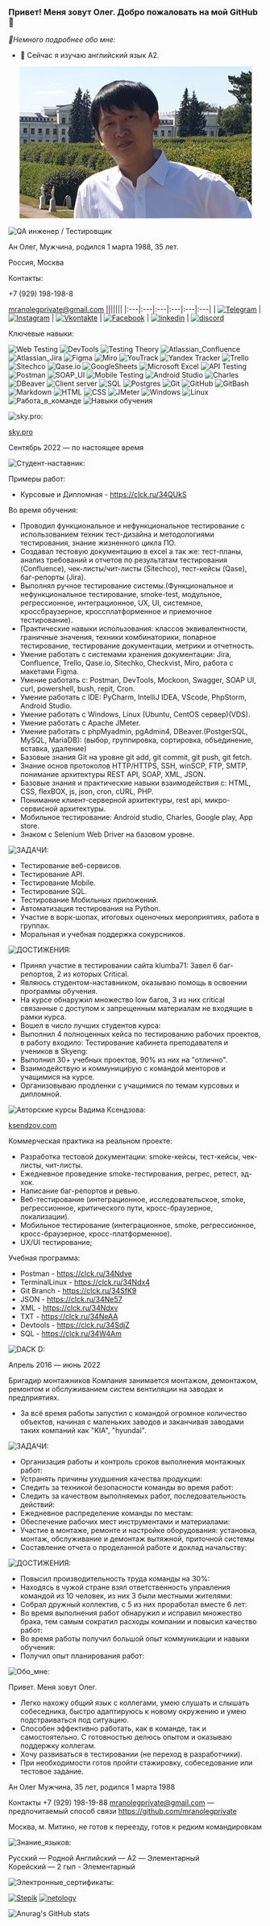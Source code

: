 ### Привет! Меня зовут Олег. Добро пожаловать на мой GitHub👋 ###

*🤗Немного подробнее обо мне:*
+ 🌱 Сейчас я изучаю английский язык A2.


<div align="center">
<img src = "https://github.com/mranolegprivate/anoleg_rezume/blob/main/assets/rezume.jpg?raw=true"/>
</div>

![QA инженер / Тестировщик](https://img.shields.io/badge/-QA_инженер_/_Тестировщик-090909?style=for-the-badge&logoColor=47C5FB)

Ан Олег,
Мужчина,
родился 1 марта 1988, 35 лет.

Россия, Москва

Контакты:

+7 (929) 198-198-8

mranolegprivate@gmail.com
|||||||
|:---|:---|:---|:---|:---|:---|
| [![Telegram](https://img.shields.io/badge/-Telegram-090909?style=for-the-badge&logo=telegram&logoColor=27A0D9)](https://t.me/mranolegprivate) | [![Instagram](https://img.shields.io/badge/-Instagram-090909?style=for-the-badge&logo=instagram&logoColor=B4068E)](https://instagram.com/mranolegprivate) | [![Vkontakte](https://img.shields.io/badge/-Vkontakte-090909?style=for-the-badge&logo=Vk&logoColor=4F7DB3)](https://vk.com/mranolegprivate) | [![Facebook](https://img.shields.io/badge/-Facebook-090909?style=for-the-badge&logo=Facebook&logoColor=1195F5)](https://facebook.com/mranolegprivate) | [![linkedin](https://img.shields.io/badge/-linkedin-090909?style=for-the-badge&logo=linkedin&logoColor=1195F5)](https://linkedin.com/in/an-oleg/) | [![discord](https://img.shields.io/badge/-discord-090909?style=for-the-badge&logo=discord&logoColor=27A0D9)](https://discord.com/users/mranolegprivate#4437) 

Ключевые навыки:

![Web Testing](https://img.shields.io/badge/Web%20Testing-3867a2?style=for-the-badge&logo=Web&logoColor=white)
![DevTools](https://img.shields.io/badge/DEVTOOLS-fcc525?style=for-the-badge&logo=DEVTOOLS&logoColor=white)
![Testing Theory](https://img.shields.io/badge/Testing%20Theory-674ea7?style=for-the-badge&logo=Testing-Theory&logoColor=white)
![Atlassian_Confluence](https://img.shields.io/badge/-atlassian-FF6C37?style=for-the-badge&logo=atlassian&logoColor=white)
![Atlassian_Jira](https://img.shields.io/badge/-Jira-095fda?style=for-the-badge&logo=Jira&logoColor=white)
![Figma](https://img.shields.io/badge/figma-e53e31.svg?style=for-the-badge&logo=figma&logoColor=white)
![Miro](https://img.shields.io/badge/MIRO-ffba00?style=for-the-badge&logo=MIRO&logoColor=white)
![YouTrack](https://img.shields.io/badge/YouTrack-ff318c?style=for-the-badge&logo=YouTrack&logoColor=white)
![Yandex Tracker](https://img.shields.io/badge/Yandex%20Tracker-5ca5f8?style=for-the-badge&logo=YandexTracker&logoColor=white)
![Trello](https://img.shields.io/badge/Trello-095fda.svg?style=for-the-badge&logo=Trello&logoColor=white)
![Sitechco](https://img.shields.io/badge/-sitechco-FF6C37?style=for-the-badge&logo=sitechco&logoColor=white)
![Qase.io](https://img.shields.io/badge/-Qase.io-%23000000?style=for-the-badge&logoColor=47C5FB)
![GoogleSheets](https://img.shields.io/badge/Google%20Sheets-188038?style=for-the-badge&logo=Google-Sheets&logoColor=white)
![Microsoft Excel](https://img.shields.io/badge/-Microsoft%20Excel-188038?style=for-the-badge&logo=Microsoft%20Excel&logoColor=white)
![API Testing](https://img.shields.io/badge/API%20Testing-%23000000?style=for-the-badge&logo=API&logoColor=white)
![Postman](https://img.shields.io/badge/Postman-FF6C37?style=for-the-badge&logo=postman&logoColor=white)
![SOAP_UI](https://img.shields.io/badge/-SOAP-5ca5f8?style=for-the-badge&logo=SOAP&logoColor=47C5FB)
![Mobile Testing](https://img.shields.io/badge/Mobile%20Testing-a1ab26?style=for-the-badge&logo=Mobile&logoColor=white)
![Android Studio](https://img.shields.io/badge/Android%20Studio-3ae180.svg?style=for-the-badge&logo=android-studio&logoColor=white)
![Charles](https://img.shields.io/badge/CHARLES-d3dade?style=for-the-badge&logo=CHARLES&logoColor=white)
![DBeaver](https://img.shields.io/badge/-DBeaver-fcc525?style=for-the-badge&logo=DBeaver&logoColor=47C5FB)
![Client server](https://img.shields.io/badge/Client%20Server-a25aff?style=for-the-badge&logo=Client-Server&logoColor=white)
![SQL](https://img.shields.io/badge/-SQL-ed1c24?style=for-the-badge&logo=SQL&logoColor=47C5FB)
![Postgres](https://img.shields.io/badge/PostgreSQL-%23316192.svg?style=for-the-badge&logo=postgresql&logoColor=white)
![Git](https://img.shields.io/badge/git-80b3ff.svg?style=for-the-badge&logo=git&logoColor=white)
![GitHub](https://img.shields.io/badge/github-%23121011.svg?style=for-the-badge&logo=github&logoColor=white)
![GitBash](https://img.shields.io/badge/-Git%20Bash-674ea7?style=for-the-badge&logo=Git%20Bash&logoColor=white)
![Markdown](https://img.shields.io/badge/markdown-%23000000.svg?style=for-the-badge&logo=markdown&logoColor=white)
![HTML](https://img.shields.io/badge/-HTML-fcc525?style=for-the-badge&logo=HTML&logoColor=47C5FB)
![CSS](https://img.shields.io/badge/-CSS-%23316192?style=for-the-badge&logo=CSS&logoColor=47C5FB)
![JMeter](https://img.shields.io/badge/-JMeter-095fda?style=for-the-badge&logo=JMeter&logoColor=white)
![Windows](https://img.shields.io/badge/-windows-fcc525?style=for-the-badge&logo=windows&logoColor=white)
![Linux](https://img.shields.io/badge/-Linux-3ae180?style=for-the-badge&logo=Linux&logoColor=white)
![Работа_в_команде](https://img.shields.io/badge/-Работа_в_команде-fcc525?style=for-the-badge&logoColor=47C5FB)
![Навыки обучения](https://img.shields.io/badge/-Навыки_обучения-3ae180?style=for-the-badge&logoColor=47C5FB)

![sky.pro:](https://img.shields.io/badge/-Skyeng/Skypro_крупнейший_онлайн—университет:-000080?style=for-the-badge&Color=000080)  

<a href="https://sky.pro/" target="_blank">sky.pro</a>

Сентябрь 2022 — по настоящее время

![Студент-наставник:](https://img.shields.io/badge/-Стажер_тестировщик:-090909?style=for-the-badge&Color=1195F5 "Студент наставник")

Примеры работ:

- Курсовые и Дипломная - https://clck.ru/34QUkS

Во время обучения:
- Проводил функциональное и нефункциональное тестирование с использованием техник тест-дизайна и методологиями тестирования, знание жизненного цикла ПО.
- Создавал тестовую документацию в excel а так же: тест-планы, анализ требований и отчетов по результатам тестирования (Confluence), чек-листы/чит-листы (Sitechco), тест-кейсы (Qase), баг-репорты (Jira).
- Выполнял ручное тестирование системы.(Функциональное и нефункциональное тестирование, smoke-test, модульное, регрессионное, интеграционное, UX, UI, системное, кроссбраузерное, кроссплатформенное и приемочное тестирование).
- Практические навыки использования: классов эквивалентности, граничные значения, техники комбинаторики, попарное тестирование, тестирование документации, метрики и отчетность.
- Умение работать с системами хранения документации: Jira, Confluence, Trello, Qase.io, Sitechko, Checkvist, Miro, работа с макетами Figma.
- Умение работать с: Postman, DevTools, Mockoon, Swagger, SOAP UI, curl, powershell, bush, repit, Cron.
- Умение работать с IDE: PyCharm, IntelliJ IDEA, VScode, PhpStorm, Android Studio.
- Умение работать с Windows, Linux (Ubuntu, CentOS сервер)(VDS).
- Умение работать с Apache JMeter.
- Умение работать с phpMyadmin, pgAdmin4, DBeaver.(PostgerSQL, MySQL, MariaDB): (выбор, группировка, сортировка, объединение, вставка, удаление)
- Базовые знания Git на уровне git add, git commit, git push, git fetch.
- Знание основ протоколов HTTP/HTTPS, SSH, winSCP, FTP, SMTP, понимание архитектуры REST API, SOAP, XML, JSON.
- Базовые знания и практические навыки взаимодействия c: HTML, CSS, flexBOX, js, json, cron, cURL, PHP.
- Понимание клиент-серверной архитектуры, rest api, микро-сервисной архитектуры.
- Мобильное тестирование: Android studio, Charles, Google play, App store.
- Знаком с Selenium Web Driver на базовом уровне.
  
![ЗАДАЧИ:](https://img.shields.io/badge/-ЗАДАЧИ:-090909?style=for-the-badge&Color=1195F5)
- Тестирование веб-сервисов.
- Тестирование API.
- Тестирование Mobile.
- Тестирование SQL.
- Тестирование Мобильных приложений.
- Автоматизация тестирования на Python.
- Участие в ворк-шопах, итоговых оценочных мероприятиях, работа в группах.
- Моральная и учебная поддержка сокурсников.

![ДОСТИЖЕНИЯ:](https://img.shields.io/badge/-ДОСТИЖЕНИЯ:-090909?style=for-the-badge&Color=1195F5)
- Принял участие в тестировании сайта klumba71: Завел 6 баг-репортов, 2 из которых Critical.
- Являюсь студентом-наставником, оказываю помощь в освоении программы обучения.
- На курсе обнаружил множество low багов, 3 из них critical связанные с доступом к запрещенным материалам не входящие в рамки курса.
- Вошел в число лучших студентов курса:
- Выполнил 4 полноценных кейса по тестированию рабочих проектов, в работу входило: Тестирование кабинета преподавателя и учеников в Skyeng:
- Выполнил 30+ учебных проектов, 90% из них на "отлично".
- Взаимодействую и коммуници́рую с командой менторов и учащимися на курсе.
- Организовываю продленки с учащимися по темам курсовых и дипломной.

![Авторские курсы Вадима Ксендзова:](https://img.shields.io/badge/Авторские_курсы_Вадима_Ксендзова:-000080?style=for-the-badge&Color=1195F5)  

<a href="https://ksendzov.com/" target="_blank">ksendzov.com</a>

Коммерческая практика на реальном проекте:
- Разработка тестовой документации: smoke-кейсы, тест-кейсы, чек-листы, чит-листы.
- Ежедневное проведение smoke-тестирования, регрес, ретест, эд-хок.
- Написание баг-репортов и ревью.
- Веб-тестирование (интеграционное, исследовательское, smoke, регрессионное, критического пути, кросс-браузерное, локализации).
- Мобильное тестирование (интеграционное, smoke, регрессионное, кросс-браузерное, кросс-платформенное).
- UX/UI тестирование;

Учебная программа:

- Postman - https://clck.ru/34Ndve
- TerminalLinux - https://clck.ru/34Ndx4
- Git Branch - https://clck.ru/34SfK9
- JSON - https://clck.ru/34Ne57
- XML - https://clck.ru/34Ndxv
- TXT - https://clck.ru/34NeAA
- Devtools - https://clck.ru/34SdjZ
- SQL - https://clck.ru/34W4Am

![DACK D:](https://img.shields.io/badge/-DACK_D,_Южная_Корея:-000080?style=for-the-badge&Color=000080)

Апрель 2016 — июнь 2022

Бригадир монтажников
Компания занимается монтажом, демонтажом, ремонтом и обслуживанием систем вентиляции на заводах и предприятиях.
- За всё время работы запустил с командой огромное количество объектов, начиная с маленьких заводов и заканчивая заводами таких компаний как "KIA", "hyundai".

![ЗАДАЧИ:](https://img.shields.io/badge/-ЗАДАЧИ:-090909?style=for-the-badge&Color=1195F5)
- Организация работы и контроль сроков выполнения монтажных работ:
- Устранять причины ухудшения качества продукции:
- Следить за техникой безопасности команды во время работ:
- Следить за качеством выполняемых работ, последовательность действий:
- Ежедневное распределение команды по местам:
- Обеспечение рабочих мест инструментами и материалами:
- Участие в монтаже, ремонте и настройке оборудования: установка, монтаж, обслуживание и демонтаж вытяжной, приточной системы
- Составление отчета о проделанной работе и доклад начальству:

![ДОСТИЖЕНИЯ:](https://img.shields.io/badge/-ДОСТИЖЕНИЯ:-090909?style=for-the-badge&Color=1195F5)

- Повысил производительность труда команды на 30%:
- Находясь в чужой стране взял ответственность управления командой из 10 человек, из них 3 были местными жителями:
- Собрал дружный коллектив, с 5 из них проработал вместе 6 лет:
- Во время выполнения работ обнаружил и исправил множество брака, тем самым сократил расходы компании и повысил качество работ:
- Во время работы получил большой опыт коммуникации и навыки обучения:
- Получил опыт планирования работ:


![Обо_мне:](https://img.shields.io/badge/-Обо_мне:-090909?style=for-the-badge&Color=1195F5)

Привет. Меня зовут Олег.
- Легко нахожу общий язык с коллегами, умею слушать и слышать собеседника, быстро адаптируюсь к новому окружению и умею подстраиваться под ситуацию.
- Способен эффективно работать, как в команде, так и самостоятельно. С готовностью делюсь опытом и оказываю поддержку коллегам.
- Хочу развиваться в тестировании (не переход в разработчики).
- При необходимости готов пройти стажировку, собеседование или тестовое задание.

Ан Олег
Мужчина, 35 лет, родился 1 марта 1988

Контакты
+7 (929) 198-19-88
mranolegprivate@gmail.com — предпочитаемый способ связи
https://github.com/mranolegprivate

Москва, м. Митино, не готов к переезду, готов к редким командировкам


![Знание_языков:](https://img.shields.io/badge/-Знание_языков:-090909?style=for-the-badge&Color=1195F5)

Русский — Родной
Английский — A2 — Элементарный  
Корейский — 2 гып - Элементарный  

![Электронные_сертификаты:](https://img.shields.io/badge/-Электронные_сертификаты:-000080?style=for-the-badge&Color=000080)  

[![Stepik](https://img.shields.io/badge/-Stepik-090909?style=for-the-badge&logo=stepik&logoColor=4F7DB3)](https://stepik.org/users/524779521/certificates)
[![netology](https://img.shields.io/badge/-netology-090909?style=for-the-badge&logo=netology&logoColor=4F7DB3)](https://netology.ru/sharing/b6507cbb53e268fcf74f740f0bbebfc6?utm_source=social&utm_campaign=achievements)

![Anurag's GitHub stats](https://github-readme-stats.vercel.app/api?username=mranolegprivate&show_icons=true&theme=transparent)


